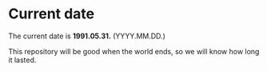 # Current date

The current date is **1991.05.31.** (YYYY.MM.DD.)

This repository will be good when the world ends, so we will know how long it lasted.
